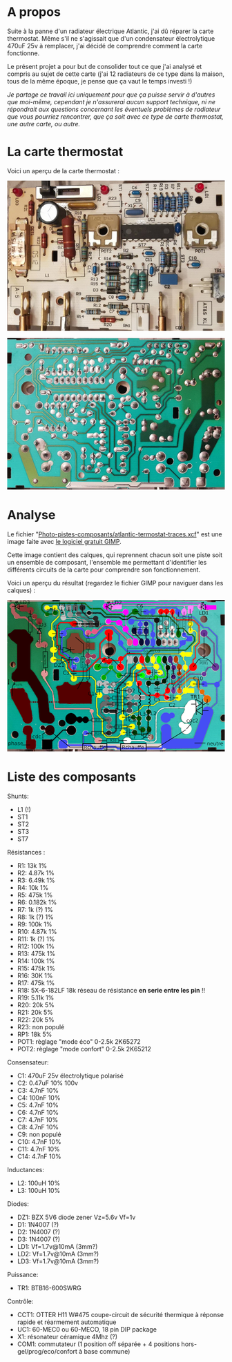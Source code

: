 # A propos

Suite à la panne d'un radiateur électrique Atlantic, j'ai dû réparer la carte thermostat. Même s'il ne s'agissait que d'un condensateur électrolytique 470uF 25v à remplacer, j'ai décidé de comprendre comment la carte fonctionne.

Le présent projet a pour but de consolider tout ce que j'ai analysé et compris au sujet de cette carte (j'ai 12 radiateurs de ce type dans la maison, tous de la même époque, je pense que ça vaut le temps investi !)

*Je partage ce travail ici uniquement pour que ça puisse servir à d'autres que moi-même, cependant je n'assurerai aucun support technique, ni ne répondrait aux questions concernant les éventuels problèmes de radiateur que vous pourriez rencontrer, que ça soit avec ce type de carte thermostat, une autre carte, ou autre.*

# La carte thermostat

Voici un aperçu de la carte thermostat :

![vue frontale](https://github.com/nipil/atlantic-thermostat-board/raw/master/Photo-pistes-composants/Apercu/overview-board-front-thumb.jpg)

![vue arrière](https://github.com/nipil/atlantic-thermostat-board/raw/master/Photo-pistes-composants/Apercu/overview-board-back-thumb.jpg)

# Analyse

Le fichier "[Photo-pistes-composants/atlantic-termostat-traces.xcf](https://github.com/nipil/atlantic-thermostat-board/raw/master/Photo-pistes-composants/atlantic-termostat-traces.xcf)" est une image faite avec [le logiciel gratuit GIMP](https://www.gimp.org/).

Cette image contient des calques, qui reprennent chacun soit une piste soit un ensemble de composant, l'ensemble me permettant d'identifier les différents circuits de la carte pour comprendre son fonctionnement.

Voici un aperçu du résultat (regardez le fichier GIMP pour naviguer dans les calques) :

![analyse des traces](https://github.com/nipil/atlantic-thermostat-board/raw/master/Photo-pistes-composants/atlantic-termostat-traces-thumb.png)

# Liste des composants

Shunts:

- L1 (!)
- ST1
- ST2
- ST3
- ST7

Résistances :

- R1: 13k 1%
- R2: 4.87k 1%
- R3: 6.49k 1%
- R4: 10k 1%
- R5: 475k 1%
- R6: 0.182k 1%
- R7: 1k (?) 1%
- R8: 1k (?) 1%
- R9: 100k 1%
- R10: 4.87k 1%
- R11: 1k (?) 1%
- R12: 100k 1%
- R13: 475k 1%
- R14: 100k 1%
- R15: 475k 1%
- R16: 30K 1%
- R17: 475k 1%
- R18: 5X-6-182LF 18k réseau de résistance **en serie entre les pin** !!
- R19: 5.11k 1%
- R20: 20k 5%
- R21: 20k 5% 
- R22: 20k 5%
- R23: non populé
- RP1: 18k 5%
- POT1: règlage "mode éco" 0-2.5k 2K65272
- POT2: règlage "mode confort" 0-2.5k 2K65212

Consensateur:

- C1: 470uF 25v électrolytique polarisé
- C2: 0.47uF 10% 100v
- C3: 4.7nF 10%
- C4: 100nF 10%
- C5: 4.7nF 10%
- C6: 4.7nF 10%
- C7: 4.7nF 10%
- C8: 4.7nF 10%
- C9: non populé
- C10: 4.7nF 10%
- C11: 4.7nF 10%
- C14: 4.7nF 10%

Inductances:

- L2: 100uH 10%
- L3: 100uH 10%

Diodes:

- DZ1: BZX 5V6 diode zener Vz=5.6v Vf=1v
- D1: 1N4007 (?)
- D2: 1N4007 (?) 
- D3: 1N4007 (?)
- LD1: Vf=1.7v@10mA (3mm?)
- LD2: Vf=1.7v@10mA (3mm?)
- LD3: Vf=1.7v@10mA (3mm?)

Puissance:

- TR1: BTB16-600SWRG

Contrôle:

- CCT1: OTTER H11 W#475 coupe-circuit de sécurité thermique à réponse rapide et réarmement automatique
- UC1: 60-MEC0 ou 60-MECO, 18 pin DIP package
- X1: résonateur céramique 4Mhz (?)
- COM1: commutateur (1 position off séparée + 4 positions hors-gel/prog/eco/confort à base commune)
